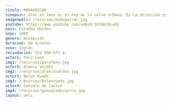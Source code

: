 ```yaml
---
titulo: MADAGASCAR
sinopsis: Alex el león es el rey de la selva urbana. Es la atracción estelar del zoo neoyorquino de Central Park. Como sus mejores amigos, Marty la cebra, Melman la jirafa y Gloria la hipopótamo, Alex ha pasado toda su vida en feliz e ignorante cautividad, bien alimentado y en una jaula con excelentes vistas al parque. No contento con su vida, Marty se deja llevar por la curiosidad y con ayuda de unos prodigiosos pingüinos, escapa del zoo para conocer mundo, con la intención de volver antes de que se haga de día. Alex, Melman y Gloria descubren su fuga y deciden salir en su busca antes de que alguien se de cuenta de su desaparición. Incluso en una ciudad como Nueva York, no deja de llamar la atención ver a un león, una jirafa y un hipopótamo andando por la calle y montando en metro. Los tres amigos consiguen encontrar a Marty en la estación Central, pero antes de que puedan volver al zoo los capturan y los embarcan con rumbo a África. Los pingüinos sabotean el crucero y los cuatro amigos aparecen en una playa de la exótica isla de Madagascar. Estos nativos de Nueva York deben aprender a sobrevivir en estado silvestre; es entonces cuando comprenden el sentido de la expresión “el mundo de ahí fuera es una jungla”. 
imagenpeli: /recursos/madagascar.jpg
youtube: https://www.youtube.com/embed/3X3NkVbcw58
pais: Estados Unidos
anyo: 2005
genero: Animación
duracion: 80 minutos
vose: Inglés
recaudacion: 532.680.671 $​
actor1: Paco León
img1: /recursos/pacoleon.jpg
actor2: Alexis Valdés
img2: /recursos/alexisvaldes.jpg
actor3: Belén Rueda
img3: /recursos/belenrueda.jpg
actor4: Gonzalo de Castro
img4: /recursos/gonzalodecastro.jpg
layout: peli
---
```

